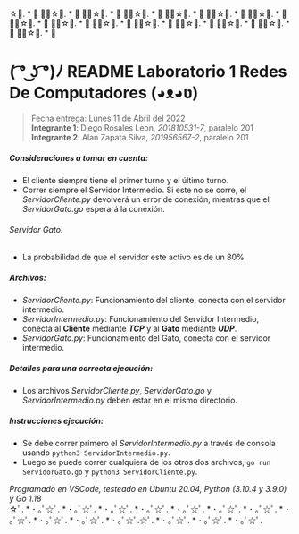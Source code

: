 ☆ﾟ. * ･ ｡ﾟ☆ﾟ. * ･ ｡ﾟ☆ﾟ. * ･ ｡ﾟ☆ﾟ. * ･ ｡ﾟ☆ﾟ. * ･ ｡ﾟ☆ﾟ. * ･ ｡ﾟ☆ﾟ. * ･ ｡ﾟ☆ﾟ. * ･ ｡ﾟ☆ﾟ. * ･ ｡ﾟ☆ﾟ. * ･ ｡ﾟ☆ﾟ. * ･ ｡ﾟ☆ﾟ. * ･ ｡ﾟ☆ﾟ. * ･ ｡ﾟ☆ﾟ. * ･ ｡ﾟ☆ﾟ. * ･

# ( ͡° ͜ʖ ͡°)ﾉ README Laboratorio 1 Redes De Computadores (◕ᴥ◕ʋ)

>Fecha entrega: Lunes 11 de Abril del 2022  
>**Integrante 1**: Diego Rosales Leon, *201810531-7*, paralelo 201  
>**Integrante 2**: Alan Zapata Silva, *201956567-2*, paralelo 201  

##### Consideraciones a tomar en cuenta:
- El cliente siempre tiene el primer turno y el último turno.
- Correr siempre el Servidor Intermedio. Si este no se corre, el *ServidorCliente.py* devolverá un error de conexión, mientras que el *ServidorGato.go* esperará la conexión.

###### Servidor Gato: 
- La probabilidad de que el servidor este activo es de un 80%

##### Archivos:
- *ServidorCliente.py*: Funcionamiento del cliente, conecta con el servidor intermedio.  
- *ServidorIntermedio.py*: Funcionamiento del Servidor Intermedio, conecta al **Cliente** mediante **_TCP_** y al **Gato** mediante **_UDP_**.  
- *ServidorGato.py*: Funcionamiento del Gato, conecta con el servidor intermedio.  

##### Detalles para una correcta ejecución:
- Los archivos *ServidorCliente.py*, *ServidorGato.go* y *ServidorIntermedio.py* deben estar en el mismo directorio.  

##### Instrucciones ejecución:
- Se debe correr primero el *ServidorIntermedio.py* a través de consola usando `python3 ServidorIntermedio.py`.  
- Luego se puede correr cualquiera de los otros dos archivos, `go run ServidorGato.go` y `python3 ServidorCliente.py`.  

*Programado en VSCode, testeado en Ubuntu 20.04, Python (3.10.4 y 3.9.0) y Go 1.18*  
☆ﾟ. * ･ ｡ﾟ☆ﾟ. * ･ ｡ﾟ☆ﾟ. * ･ ｡ﾟ☆ﾟ. * ･ ｡ﾟ☆ﾟ. * ･ ｡ﾟ☆ﾟ. * ･ ｡ﾟ☆ﾟ. * ･ ｡ﾟ☆ﾟ. * ･ ｡ﾟ☆ﾟ. * ･ ｡ﾟ☆ﾟ. * ･ ｡ﾟ☆ﾟ. * ･ ｡ﾟ☆ﾟ.☆ﾟ. * ･ ｡ﾟ☆ﾟ. * ･ ｡ﾟ☆ﾟ. * ･ ｡ﾟ☆ﾟ. 